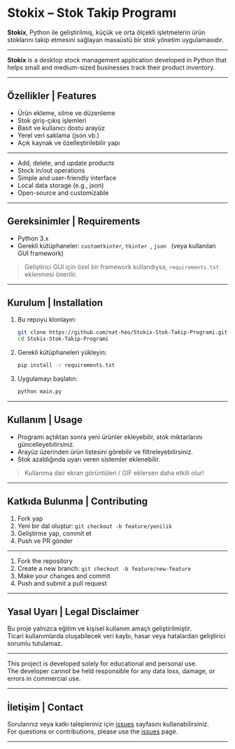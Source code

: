 # Stokix – Stok Takip Programı

**Stokix**, Python ile geliştirilmiş, küçük ve orta ölçekli işletmelerin ürün stoklarını takip etmesini sağlayan masaüstü bir stok yönetim uygulamasıdır.

---

**Stokix** is a desktop stock management application developed in Python that helps small and medium-sized businesses track their product inventory.

---

## Özellikler | Features

- Ürün ekleme, silme ve düzenleme  
- Stok giriş-çıkış işlemleri  
- Basit ve kullanıcı dostu arayüz  
- Yerel veri saklama (json vb.)  
- Açık kaynak ve özelleştirilebilir yapı

---

- Add, delete, and update products  
- Stock in/out operations  
- Simple and user-friendly interface  
- Local data storage (e.g., json)  
- Open-source and customizable

---

## Gereksinimler | Requirements

- Python 3.x  
- Gerekli kütüphaneler: `customtkinter`, `tkinter `, `json ` (veya kullanılan GUI framework)

> Geliştirici GUI için özel bir framework kullandıysa, `requirements.txt` eklenmesi önerilir.

---

## Kurulum | Installation

1. Bu repoyu klonlayın:  
    ```bash
    git clone https://github.com/nat-heo/Stokix-Stok-Takip-Programi.git
    cd Stokix-Stok-Takip-Programi
    ```

2. Gerekli kütüphaneleri yükleyin:  
    ```bash
    pip install -r requirements.txt
    ```

3. Uygulamayı başlatın:  
    ```bash
    python main.py
    ```

---

## Kullanım | Usage

- Programı açtıktan sonra yeni ürünler ekleyebilir, stok miktarlarını güncelleyebilirsiniz.  
- Arayüz üzerinden ürün listesini görebilir ve filtreleyebilirsiniz.  
- Stok azaldığında uyarı veren sistemler eklenebilir.

> Kullanıma dair ekran görüntüleri / GIF eklersen daha etkili olur!

---

## Katkıda Bulunma | Contributing

1. Fork yap  
2. Yeni bir dal oluştur: `git checkout -b feature/yenilik`  
3. Geliştirme yap, commit et  
4. Push ve PR gönder

---

1. Fork the repository  
2. Create a new branch: `git checkout -b feature/new-feature`  
3. Make your changes and commit  
4. Push and submit a pull request

---

## Yasal Uyarı | Legal Disclaimer

Bu proje yalnızca eğitim ve kişisel kullanım amaçlı geliştirilmiştir.  
Ticari kullanımlarda oluşabilecek veri kaybı, hasar veya hatalardan geliştirici sorumlu tutulamaz.

---

This project is developed solely for educational and personal use.  
The developer cannot be held responsible for any data loss, damage, or errors in commercial use.

---

## İletişim | Contact

Sorularınız veya katkı talepleriniz için [issues](https://github.com/nat-heo/Stokix-Stok-Takip-Programi/issues) sayfasını kullanabilirsiniz.  
For questions or contributions, please use the [issues](https://github.com/nat-heo/Stokix-Stok-Takip-Programi/issues) page.

---
